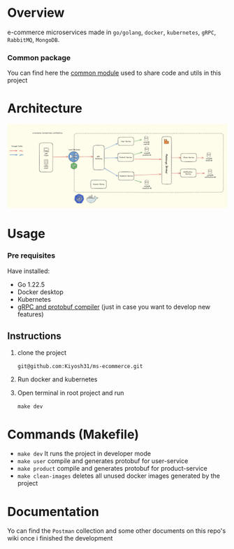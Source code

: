 # Overview

e-commerce microservices made in `go/golang`, `docker`, `kubernetes`, `gRPC`, `RabbitMQ`, `MongoDB`.

### Common package

You can find here the [common module](https://github.com/Kiyosh31/ms-ecommerce-common) used to share code and utils in this project

# Architecture

![ms-ecommerce](./img/ms-ecommerce-arch.png "a title")

# Usage

### Pre requisites

Have installed:

- Go 1.22.5
- Docker desktop
- Kubernetes
- [gRPC and protobuf compiler](https://grpc.io/docs/languages/go/quickstart/) (just in case you want to develop new features)

## Instructions

1. clone the project
   ```console
   git@github.com:Kiyosh31/ms-ecommerce.git
   ```
2. Run docker and kubernetes

3. Open terminal in root project and run
   ```console
   make dev
   ```

# Commands (Makefile)

- `make dev` It runs the project in developer mode
- `make user` compile and generates protobuf for user-service
- `make product` compile and generates protobuf for product-service
- `make clean-images` deletes all unused docker images generated by the project

# Documentation

Yo can find the `Postman` collection and some other documents on this repo's wiki once i finished the development
